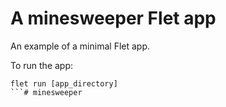 # A minesweeper Flet app

An example of a minimal Flet app.

To run the app:

```
flet run [app_directory]
```# minesweeper
